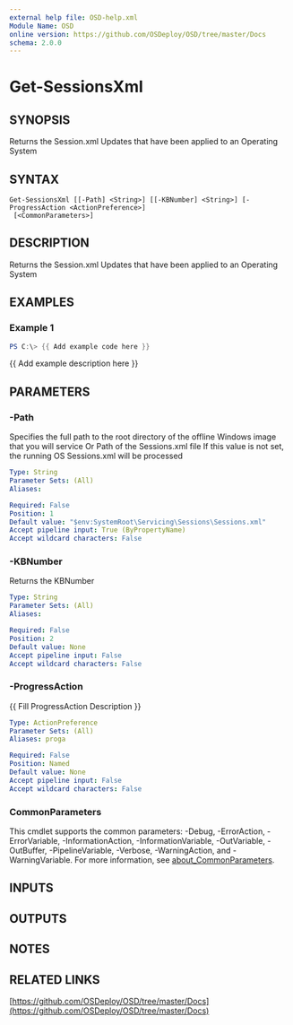 ```yaml
---
external help file: OSD-help.xml
Module Name: OSD
online version: https://github.com/OSDeploy/OSD/tree/master/Docs
schema: 2.0.0
---
```


# Get-SessionsXml

## SYNOPSIS
Returns the Session.xml Updates that have been applied to an Operating System

## SYNTAX

```
Get-SessionsXml [[-Path] <String>] [[-KBNumber] <String>] [-ProgressAction <ActionPreference>]
 [<CommonParameters>]
```

## DESCRIPTION
Returns the Session.xml Updates that have been applied to an Operating System

## EXAMPLES

### Example 1
```powershell
PS C:\> {{ Add example code here }}
```

{{ Add example description here }}

## PARAMETERS

### -Path
Specifies the full path to the root directory of the offline Windows image that you will service
Or Path of the Sessions.xml file
If this value is not set, the running OS Sessions.xml will be processed

```yaml
Type: String
Parameter Sets: (All)
Aliases:

Required: False
Position: 1
Default value: "$env:SystemRoot\Servicing\Sessions\Sessions.xml"
Accept pipeline input: True (ByPropertyName)
Accept wildcard characters: False
```

### -KBNumber
Returns the KBNumber

```yaml
Type: String
Parameter Sets: (All)
Aliases:

Required: False
Position: 2
Default value: None
Accept pipeline input: False
Accept wildcard characters: False
```

### -ProgressAction
{{ Fill ProgressAction Description }}

```yaml
Type: ActionPreference
Parameter Sets: (All)
Aliases: proga

Required: False
Position: Named
Default value: None
Accept pipeline input: False
Accept wildcard characters: False
```

### CommonParameters
This cmdlet supports the common parameters: -Debug, -ErrorAction, -ErrorVariable, -InformationAction, -InformationVariable, -OutVariable, -OutBuffer, -PipelineVariable, -Verbose, -WarningAction, and -WarningVariable. For more information, see [about_CommonParameters](http://go.microsoft.com/fwlink/?LinkID=113216).

## INPUTS

## OUTPUTS

## NOTES

## RELATED LINKS

[https://github.com/OSDeploy/OSD/tree/master/Docs](https://github.com/OSDeploy/OSD/tree/master/Docs)

